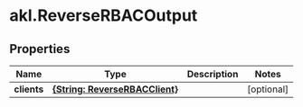 # akl.ReverseRBACOutput

## Properties

Name | Type | Description | Notes
------------ | ------------- | ------------- | -------------
**clients** | [**{String: ReverseRBACClient}**](ReverseRBACClient.md) |  | [optional] 


